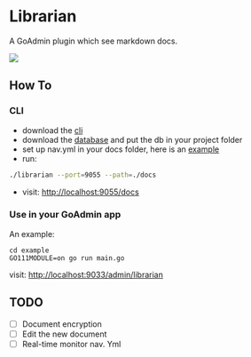 # Librarian

A GoAdmin plugin which see markdown docs.

![](http://quick.go-admin.cn/docs/librarian_interface_2.png)

## How To

### CLI

- download the [cli](https://github.com/GoAdminGroup/librarian/releases/tag/v0.0.1)
- download the [database](https://github.com/GoAdminGroup/librarian/releases/download/v0.0.1/librarian.db) and put the db in your project folder
- set up nav.yml in your docs folder, here is an [example](https://github.com/GoAdminGroup/librarian/blob/master/cli/docs/nav.yml)
- run:

```bash
./librarian --port=9055 --path=./docs
```

- visit: [http://localhost:9055/docs](http://localhost:9055/docs)


### Use in your GoAdmin app

An example: 

```
cd example
GO111MODULE=on go run main.go
```

visit: [http://localhost:9033/admin/librarian](http://localhost:9033/admin/librarian)

## TODO

- [ ] Document encryption
- [ ] Edit the new document
- [ ] Real-time monitor nav. Yml